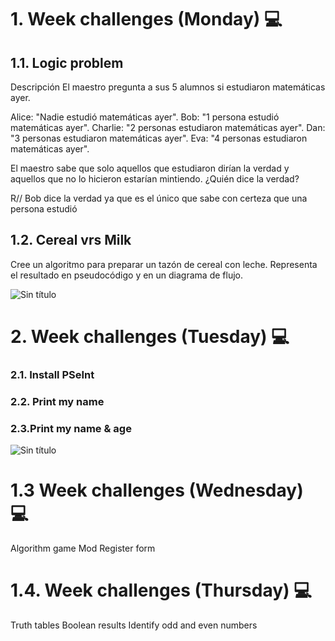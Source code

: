 # 1. Week challenges (Monday) 💻
## 1.1. Logic problem

Descripción
El maestro pregunta a sus 5 alumnos si estudiaron matemáticas ayer.

Alice: "Nadie estudió matemáticas ayer".
Bob: "1 persona estudió matemáticas ayer".
Charlie: "2 personas estudiaron matemáticas ayer".
Dan: "3 personas estudiaron matemáticas ayer".
Eva: "4 personas estudiaron matemáticas ayer".

El maestro sabe que solo aquellos que estudiaron dirían la verdad y aquellos que no lo hicieron estarían mintiendo. ¿Quién dice la verdad?

R// Bob dice la verdad ya que es el único que sabe con certeza que una persona estudió

## 1.2. Cereal vrs Milk

Cree un algoritmo para preparar un tazón de cereal con leche. Representa el resultado en pseudocódigo y en un diagrama de flujo.

![Sin título](https://user-images.githubusercontent.com/118086376/233247337-b6fc5314-4e75-43c8-97a6-c3a6fcea8c2c.png)

# 2. Week challenges (Tuesday) 💻
### 2.1. Install PSeInt

### 2.2. Print my name

### 2.3.Print my name & age

![Sin título](https://user-images.githubusercontent.com/118086376/233259155-38b27095-a0bf-4828-b0f1-819c91e64bf9.png)

# 1.3 Week challenges (Wednesday) 💻
Algorithm game
Mod
Register form
# 1.4. Week challenges (Thursday) 💻
Truth tables
Boolean results
Identify odd and even numbers
